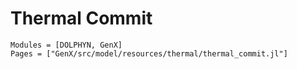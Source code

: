 # Thermal Commit
```@autodocs
Modules = [DOLPHYN, GenX]
Pages = ["GenX/src/model/resources/thermal/thermal_commit.jl"]
```